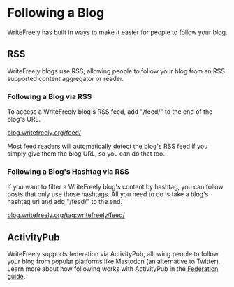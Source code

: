 # Following a Blog

WriteFreely has built in ways to make it easier for people to follow your blog.

## RSS

WriteFreely blogs use RSS, allowing people to follow your blog from an RSS supported content aggregator or reader.

### Following a Blog via RSS

To access a WriteFreely blog's RSS feed, add "/feed/" to the end of the blog's URL.

[blog.writefreely.org/feed/](https://blog.writefreely.org/feed/)

Most feed readers will automatically detect the blog's RSS feed if you simply give them the blog URL, so you can do that too.

### Following a Blog's Hashtag via RSS

If you want to filter a WriteFreely blog's content by hashtag, you can follow posts that only use those hashtags. All you need to do is take a blog's hashtag url and add "/feed/" to the end.

[blog.writefreely.org/tag:writefreely/feed/](https://blog.writefreely.org/tag:writefreely/feed/)

## ActivityPub

WriteFreely supports federation via ActivityPub, allowing people to follow your blog from popular platforms like Mastodon (an alternative to Twitter). Learn more about how following works with ActivityPub in the [Federation guide](https://writefreely.org/docs/latest/writer/federation).
